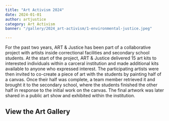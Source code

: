 ```yaml
---
title: "Art Activism 2024"
date: 2024-01-01
author: artjustice
category: Art Activism
banner: "/gallery/2024_art-activism/1-environmental-justice.jpeg"

---
```


<BlogPostHeader 
  hideCategory="true"
  hideDate="true"
  hideBanner="true"
  hideAuthor="true"
  returnLink="/gallery"
  returnText="Back to All Galleries"
/>

For the past two years, ART & Justice has been part of a collaborative project with artists inside correctional facilities and secondary school students. At the start of the project, ART & Justice delivered 15 art kits to interested individuals within a carceral institution and made additional kits available to anyone who expressed interest. The participating artists were then invited to co-create a piece of art with the students by painting half of a canvas. Once their half was complete, a team member retrieved it and brought it to the secondary school, where the students finished the other half in response to the initial work on the canvas. The final artwork was later shared in a public art show and exhibited within the institution.

## View the Art Gallery

<ImageGallery
    title="Art Activism 2024"
    :folders="[
        '/gallery/2024_art-activism',
    ]"
/>
